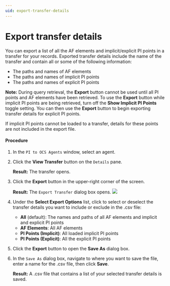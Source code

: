 ```yaml
---
uid: export-transfer-details
---
```


# Export transfer details

You can export a list of all the AF elements and implicit/explicit PI points in a transfer for your records. Exported transfer details include the name of the transfer and contain all or some of the following information:

* The paths and names of AF elements
* The paths and names of implicit PI points
* The paths and names of explicit PI points

**Note:** During query retrieval, the **Export** button cannot be used until all PI points and AF elements have been retrieved.  To use the **Export** button while implicit PI points are being retrieved, turn off the **Show Implicit PI Points** toggle setting.  You can then use the **Export** button to begin exporting transfer details for explicit PI points.  

If implicit PI points cannot be loaded to a transfer, details for these points are not included in the export file.

#### Procedure

1. In the `PI to OCS Agents` window, select an agent.

2. Click the **View Transfer** button on the `Details` pane.

   **Result:** The transfer opens.

3. Click the **Export** button in the upper-right corner of the screen.

   **Result:** The `Export Transfer` dialog box opens.
   ![](..\..\images\export-db.png)
4. Under the **Select Export Options** list, click to select or deselect the transfer details you want to include or exclude in the .csv file:
   * **All** (default): The names and paths of all AF elements and implicit and explicit PI points
   * **AF Elements**: All AF elements
   * **PI Points (Implicit)**: All loaded implicit PI points
   * **PI Points (Explicit)**: All the explicit PI points
5. Click the **Export** button to open the **Save As** dialog box.
6. In the `Save As` dialog box, navigate to where you want to save the file, enter a name for the .csv file, then click **Save**.

   **Result:** A .csv file that contains a list of your selected transfer details is saved.